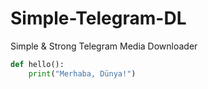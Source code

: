 # Simple-Telegram-DL
Simple &amp; Strong Telegram Media Downloader

```python
def hello():
    print("Merhaba, Dünya!")
```
